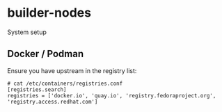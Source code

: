 # builder-nodes

System setup

## Docker / Podman
Ensure you have upstream in the registry list:

```
# cat /etc/containers/registries.conf
[registries.search]
registries = ['docker.io', 'quay.io', 'registry.fedoraproject.org', 'registry.access.redhat.com']
```

